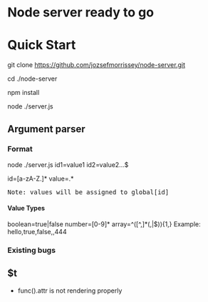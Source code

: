 
# Node server ready to go

# Quick Start
  git clone https://github.com/jozsefmorrissey/node-server.git

  cd ./node-server

  npm install

  node ./server.js

## Argument parser
### Format
  node ./server.js id1=value1 id2=value2...$

  id=[a-zA-Z.]*
  value=.*  

  <pre>Note: values will be assigned to global[id]</pre>

#### Value Types
  boolean=true|false
  number=[0-9]*
  array=^([^,]*(,|$)){1,} Example: hello,true,false,,444

### Existing bugs
## $t
- func().attr is not rendering properly
